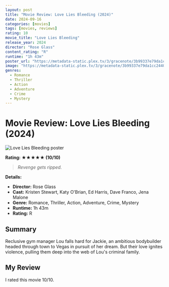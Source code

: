 ```yaml
---
layout: post
title: "Movie Review: Love Lies Bleeding (2024)"
date: 2024-09-16
categories: [movies]
tags: [movies, reviews]
rating: 10
movie_title: "Love Lies Bleeding"
release_year: 2024
director: "Rose Glass"
content_rating: "R"
runtime: "1h 43m"
poster_url: "https://metadata-static.plex.tv/3/gracenote/3b99337e79da1cc2440a6baf1aeb7a52.jpg"
image: "https://metadata-static.plex.tv/3/gracenote/3b99337e79da1cc2440a6baf1aeb7a52.jpg"
genres: 
  - Romance
  - Thriller
  - Action
  - Adventure
  - Crime
  - Mystery
---
```


# Movie Review: Love Lies Bleeding (2024)


<div class="movie-poster">
  <img src="https://metadata-static.plex.tv/3/gracenote/3b99337e79da1cc2440a6baf1aeb7a52.jpg" alt="Love Lies Bleeding poster" />
</div>


**Rating: ★★★★★ (10/10)**


> *Revenge gets ripped.*


**Details:**
- **Director:** Rose Glass
- **Cast:** Kristen Stewart, Katy O'Brian, Ed Harris, Dave Franco, Jena Malone
- **Genre:** Romance, Thriller, Action, Adventure, Crime, Mystery
- **Runtime:** 1h 43m
- **Rating:** R

## Summary

Reclusive gym manager Lou falls hard for Jackie, an ambitious bodybuilder headed through town to Vegas in pursuit of her dream. But their love ignites violence, pulling them deep into the web of Lou's criminal family.

## My Review

I rated this movie 10/10.


